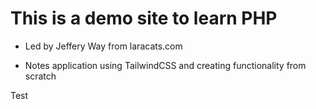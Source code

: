 # This is a demo site to learn PHP

- Led by Jeffery Way from laracats.com


- Notes application using TailwindCSS and creating functionality from scratch

Test 